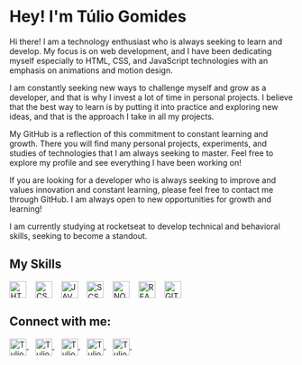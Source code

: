
# Hey! I'm Túlio Gomides

Hi there! I am a technology enthusiast who is always seeking to learn and develop. My focus is on web development, and I have been dedicating myself especially to HTML, CSS, and JavaScript technologies with an emphasis on animations and motion design.

I am constantly seeking new ways to challenge myself and grow as a developer, and that is why I invest a lot of time in personal projects. I believe that the best way to learn is by putting it into practice and exploring new ideas, and that is the approach I take in all my projects.

My GitHub is a reflection of this commitment to constant learning and growth. There you will find many personal projects, experiments, and studies of technologies that I am always seeking to master. Feel free to explore my profile and see everything I have been working on!

If you are looking for a developer who is always seeking to improve and values innovation and constant learning, please feel free to contact me through GitHub. I am always open to new opportunities for growth and learning!

I am currently studying at rocketseat to develop technical and behavioral skills,
seeking to become a standout.

## My Skills
<div>
<img align="center" alt="HTML5" height="30" width="30" src="https://github.com/GomidesTs/GomidesTs/blob/f93d5e391646f1a3c60adaba783a7c714d998547/.github/html.svg">     
&nbsp;&nbsp;
<img align="center" alt="CSS" height="30" width="30" src="https://github.com/GomidesTs/GomidesTs/blob/f93d5e391646f1a3c60adaba783a7c714d998547/.github/css.svg">     
&nbsp;&nbsp;
<img align="center" alt="JAVASCRIPT" height="30" width="30" src="https://github.com/GomidesTs/GomidesTs/blob/f93d5e391646f1a3c60adaba783a7c714d998547/.github/js.svg">     
&nbsp;&nbsp;
<img align="center" alt="SCSS" height="30" width="30" src="https://github.com/GomidesTs/GomidesTs/blob/f93d5e391646f1a3c60adaba783a7c714d998547/.github/Vector.svg">     
&nbsp;&nbsp;
<img align="center" alt="NODE" height="30" width="30" src="https://github.com/GomidesTs/GomidesTs/blob/f93d5e391646f1a3c60adaba783a7c714d998547/.github/node.svg">     
&nbsp;&nbsp;
<img align="center" alt="REACT" height="30" width="30" src="https://github.com/GomidesTs/GomidesTs/blob/f93d5e391646f1a3c60adaba783a7c714d998547/.github/react.svg">     
&nbsp;&nbsp;
<img align="center" alt="GIT" height="30" width="30" src="https://github.com/GomidesTs/GomidesTs/blob/f93d5e391646f1a3c60adaba783a7c714d998547/.github/git.svg">     
&nbsp;&nbsp; 
</div>

## Connect with me:
<div>
  <a href="https://www.tuliogomides.com.br/" target="_blank">
    <img align="center" alt="Tulio Gomides-site" height="30" width="30" src="https://github.com/GomidesTs/GomidesTs/blob/f93d5e391646f1a3c60adaba783a7c714d998547/.github/site.svg">
  </a>
&nbsp;&nbsp;
<a href="https://www.linkedin.com/in/gomidests/" target="_blank">
    <img align="center" alt="Tulio Gomides-linkedin" height="30" width="30" src="https://github.com/GomidesTs/GomidesTs/blob/f93d5e391646f1a3c60adaba783a7c714d998547/.github/linkedin.svg">
  </a>
&nbsp;&nbsp;
<a href="https://www.instagram.com/gomides.ts/" target="_blank">
    <img align="center" alt="Tulio Gomides-instagram" height="30" width="30" src="https://github.com/GomidesTs/GomidesTs/blob/f93d5e391646f1a3c60adaba783a7c714d998547/.github/instagran.svg">
  </a>
&nbsp;&nbsp;
<a href="mailto:gomidesprogrammer@gmail.com" target="_blank">
    <img align="center" alt="Tulio Gomides-email" height="30" width="30" src="https://github.com/GomidesTs/GomidesTs/blob/f93d5e391646f1a3c60adaba783a7c714d998547/.github/email.svg">
  </a>
&nbsp;&nbsp;
<a href="https://api.whatsapp.com/send?phone=5531997390128&text=Ola%20Tulio%2C%20(me%20chamo)%20estava%20em%20seu%20GitHub%20entrei%20em%20contato%20para%20falarmos%20de%3A" target="_blank">
    <img align="center" alt="Tulio Gomides-whatsapp" height="30" width="30" src="https://github.com/GomidesTs/GomidesTs/blob/f93d5e391646f1a3c60adaba783a7c714d998547/.github/whatsapp.svg">
  </a>
&nbsp;&nbsp;

</div>
